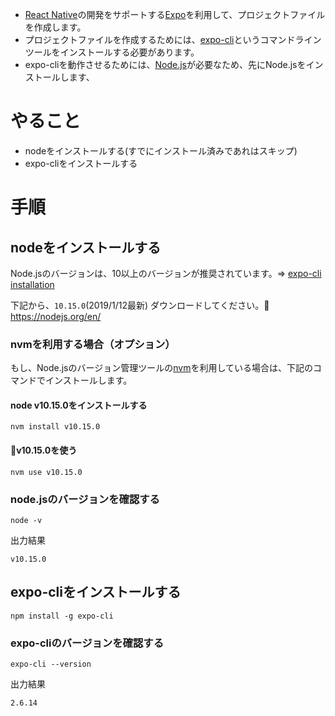 
- [React Native](https://facebook.github.io/react-native/)の開発をサポートする[Expo](https://expo.io/)を利用して、プロジェクトファイルを作成します。
- プロジェクトファイルを作成するためには、[expo-cli](https://docs.expo.io/versions/latest/workflow/expo-cli)というコマンドラインツールをインストールする必要があります。
- expo-cliを動作させるためには、[Node.js](https://nodejs.org/en/)が必要なため、先にNode.jsをインストールします、

# やること
- nodeをインストールする(すでにインストール済みであれはスキップ)
- expo-cliをインストールする

# 手順
## nodeをインストールする
Node.jsのバージョンは、10以上のバージョンが推奨されています。=> [expo-cli installation](https://docs.expo.io/versions/latest/introduction/installation)

下記から、`10.15.0`(2019/1/12最新) ダウンロードしてください。
https://nodejs.org/en/

### nvmを利用する場合（オプション）

もし、Node.jsのバージョン管理ツールの[nvm](https://github.com/creationix/nvm)を利用している場合は、下記のコマンドでインストールします。

#### node v10.15.0をインストールする

```
nvm install v10.15.0
```

#### v10.15.0を使う

```
nvm use v10.15.0
```

### node.jsのバージョンを確認する

```
node -v
```

出力結果

```
v10.15.0
```

## expo-cliをインストールする

```
npm install -g expo-cli
```

### expo-cliのバージョンを確認する

```
expo-cli --version
```

出力結果

```
2.6.14
```
